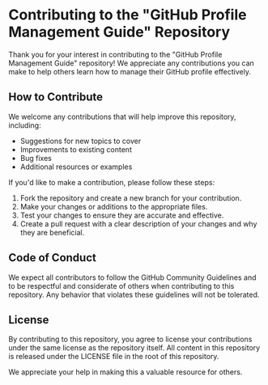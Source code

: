 # Contributing to the "GitHub Profile Management Guide" Repository
Thank you for your interest in contributing to the "GitHub Profile Management Guide" repository! We appreciate any contributions you can make to help others learn how to manage their GitHub profile effectively.

## How to Contribute
We welcome any contributions that will help improve this repository, including:

- Suggestions for new topics to cover
- Improvements to existing content
- Bug fixes
- Additional resources or examples

If you'd like to make a contribution, please follow these steps:

1. Fork the repository and create a new branch for your contribution.
2. Make your changes or additions to the appropriate files.
3. Test your changes to ensure they are accurate and effective.
4. Create a pull request with a clear description of your changes and why they are beneficial.

## Code of Conduct
We expect all contributors to follow the GitHub Community Guidelines and to be respectful and considerate of others when contributing to this repository. Any behavior that violates these guidelines will not be tolerated.

## License
By contributing to this repository, you agree to license your contributions under the same license as the repository itself. All content in this repository is released under the LICENSE file in the root of this repository.

We appreciate your help in making this a valuable resource for others.
